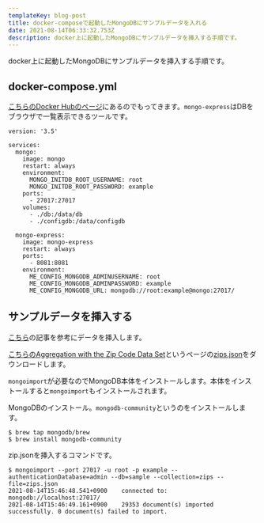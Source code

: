 ```yaml
---
templateKey: blog-post
title: docker-composeで起動したMongoDBにサンプルデータを入れる
date: 2021-08-14T06:33:32.753Z
description: docker上に起動したMongoDBにサンプルデータを挿入する手順です。
---
```

docker上に起動したMongoDBにサンプルデータを挿入する手順です。

## docker-compose.yml

[こちらのDocker Hubのページ](https://hub.docker.com/_/mongo)にあるのでもってきます。`mongo-express`はDBをブラウザで一覧表示できるツールです。

```
version: '3.5'

services:
  mongo:
    image: mongo
    restart: always
    environment:
      MONGO_INITDB_ROOT_USERNAME: root
      MONGO_INITDB_ROOT_PASSWORD: example
    ports:
      - 27017:27017
    volumes:
      - ./db:/data/db
      - ./configdb:/data/configdb

  mongo-express:
    image: mongo-express
    restart: always
    ports:
      - 8081:8081
    environment:
      ME_CONFIG_MONGODB_ADMINUSERNAME: root
      ME_CONFIG_MONGODB_ADMINPASSWORD: example
      ME_CONFIG_MONGODB_URL: mongodb://root:example@mongo:27017/
```

## サンプルデータを挿入する

[こちら](https://goodbyegangster.hatenablog.com/entry/2020/06/10/075443)の記事を参考にデータを挿入します。

[こちらのAggregation with the Zip Code Data Set](https://docs.mongodb.com/manual/tutorial/aggregation-zip-code-data-set/)というページの[zips.json](https://media.mongodb.org/zips.json)をダウンロードします。

`mongoimport`が必要なのでMongoDB本体をインストールします。本体をインストールすると`mongoimport`もインストールされます。

MongoDBのインストール。`mongodb-community`というのをインストールします。
```
$ brew tap mongodb/brew
$ brew install mongodb-community
```

zip.jsonを挿入するコマンドです。

```
$ mongoimport --port 27017 -u root -p example --authenticationDatabase=admin --db=sample --collection=zips --file=zips.json
2021-08-14T15:46:48.541+0900    connected to: mongodb://localhost:27017/
2021-08-14T15:46:49.161+0900    29353 document(s) imported successfully. 0 document(s) failed to import.
```